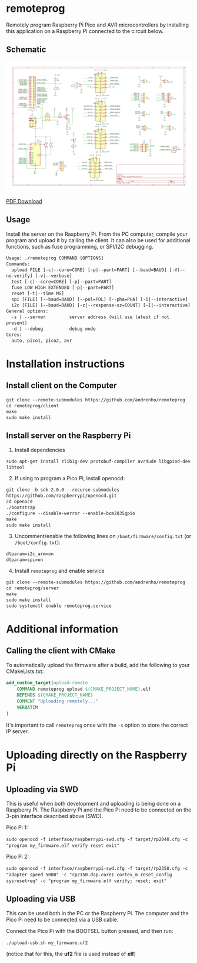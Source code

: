 # remoteprog

Remotely program Raspberry Pi Pico and AVR microcontrollers by installing this application on a Raspberry Pi connected
to the circuit below.

## Schematic

![Schematic](circuit/remote-programmer/remote-programmer.svg)

[PDF Download](https://github.com/andrenho/remoteprog/blob/master/circuit/remote-programmer/remote-programmer.pdf)

## Usage

Install the server on the Raspberry Pi. From the PC computer, compile your program and upload it by calling the client.
It can also be used for additional functions, such as fuse programming, or SPI/I2C debugging.

```
Usage: ./remoteprog COMMAND [OPTIONS]
Commands:
  upload FILE [-c|--core=CORE] [-p|--part=PART] [--baud=BAUD] [-V|--no-verify] [-v|--verbose]
  test [-c|--core=CORE] [-p|--part=PART]
  fuse LOW HIGH EXTENDED [-p|--part=PART]
  reset [-t|--time MS]
  spi [FILE] [--baud=BAUD] [--pol=POL] [--pha=PHA] [-I|--interactive]
  i2c [FILE] [--baud=BAUD] [-z|--response-sz=COUNT] [-I|--interactive]
General options:
  -s | --server         server address (will use latest if not present)
  -d | --debug          debug mode
Cores:
  auto, pico1, pico2, avr
```

# Installation instructions

## Install client on the Computer

```shell
git clone --remote-submodules https://github.com/andrenho/remoteprog
cd remoteprog/client
make
sudo make install
```

## Install server on the Raspberry Pi

1. Install dependencies

```shell
sudo apt-get install zlib1g-dev protobuf-compiler avrdude libgpiod-dev libtool
```

2. If using to program a Pico Pi, install openocd:

```shell
git clone -b sdk-2.0.0 --recurse-submodules https://github.com/raspberrypi/openocd.git
cd openocd
./bootstrap
./configure --disable-werror --enable-bcm2835gpio
make
sudo make install
```

3. Uncomment/enable the following lines on `/boot/firmware/config.txt` (or `/boot/config.txt`):

```
dtparam=i2c_arm=on
dtparam=spi=on
```

4. Install `remoteprog` and enable service

```shell
git clone --remote-submodules https://github.com/andrenho/remoteprog
cd remoteprog/server
make
sudo make install
sudo systemctl enable remoteprog.service
```

# Additional information

## Calling the client with CMake

To automatically upload the firmware after a build, add the following to your CMakeLists.txt:

```cmake
add_custom_target(upload-remote
    COMMAND remoteprog upload ${CMAKE_PROJECT_NAME}.elf
    DEPENDS ${CMAKE_PROJECT_NAME}
    COMMENT "Uploading remotely..."
    VERBATIM
)
```

It's important to call `remoteprog` once with the `-s` option to store the correct IP server.

# Uploading directly on the Raspberry Pi

## Uploading via SWD

This is useful when both development and uploading is being done on a Raspberry Pi. The Raspberry Pi and the Pico Pi need to be
connected on the 3-pin interface described above (SWD).

Pico Pi 1:

`sudo openocd -f interface/raspberrypi-swd.cfg -f target/rp2040.cfg -c "program my_firmware.elf verify reset exit"`

Pico Pi 2:

`sudo openocd -f interface/raspberrypi-swd.cfg -f target/rp2350.cfg -c "adapter speed 5000" -c "rp2350.dap.core1 cortex_m reset_config sysresetreq" -c "program my_firmware.elf verify; reset; exit"`

## Uploading via USB

This can be used both in the PC or the Raspberry Pi. The computer and the Pico Pi need to be connected via a USB cable.

Connect the Pico Pi with the BOOTSEL button pressed, and then run:

`./upload-usb.sh my_firmware.uf2`

(notice that for this, the **uf2** file is used instead of **elf**)
